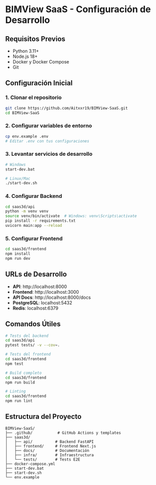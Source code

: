 # BIMView SaaS - Configuración de Desarrollo

## Requisitos Previos

- Python 3.11+
- Node.js 18+
- Docker y Docker Compose
- Git

## Configuración Inicial

### 1. Clonar el repositorio
```bash
git clone https://github.com/Aitxxr19/BIMView-SaaS.git
cd BIMView-SaaS
```

### 2. Configurar variables de entorno
```bash
cp env.example .env
# Editar .env con tus configuraciones
```

### 3. Levantar servicios de desarrollo
```bash
# Windows
start-dev.bat

# Linux/Mac
./start-dev.sh
```

### 4. Configurar Backend
```bash
cd saas3d/api
python -m venv venv
source venv/bin/activate  # Windows: venv\Scripts\activate
pip install -r requirements.txt
uvicorn main:app --reload
```

### 5. Configurar Frontend
```bash
cd saas3d/frontend
npm install
npm run dev
```

## URLs de Desarrollo

- **API**: http://localhost:8000
- **Frontend**: http://localhost:3000
- **API Docs**: http://localhost:8000/docs
- **PostgreSQL**: localhost:5432
- **Redis**: localhost:6379

## Comandos Útiles

```bash
# Tests del backend
cd saas3d/api
pytest tests/ -v --cov=.

# Tests del frontend
cd saas3d/frontend
npm test

# Build completo
cd saas3d/frontend
npm run build

# Linting
cd saas3d/frontend
npm run lint
```

## Estructura del Proyecto

```
BIMView-SaaS/
├── .github/           # GitHub Actions y templates
├── saas3d/
│   ├── api/          # Backend FastAPI
│   ├── frontend/     # Frontend Next.js
│   ├── docs/         # Documentación
│   ├── infra/        # Infraestructura
│   └── tests/        # Tests E2E
├── docker-compose.yml
├── start-dev.bat
├── start-dev.sh
└── env.example
```
